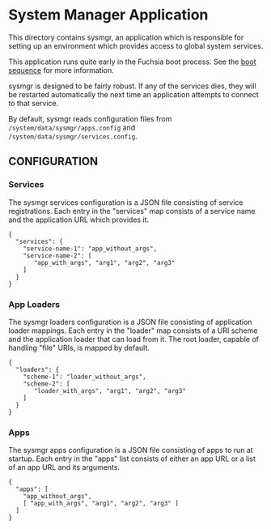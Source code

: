 # System Manager Application

This directory contains sysmgr, an application which is responsible
for setting up an environment which provides access to global system
services.

This application runs quite early in the Fuchsia boot process. See the
[boot sequence](https://fuchsia.googlesource.com/docs/+/master/the-book/boot_sequence.md)
for more information.

sysmgr is designed to be fairly robust.  If any of the services
dies, they will be restarted automatically the next time an
application attempts to connect to that service.

By default, sysmgr reads configuration files from
`/system/data/sysmgr/apps.config` and
`/system/data/sysmgr/services.config`.

## CONFIGURATION

### Services

The sysmgr services configuration is a JSON file consisting of service
registrations.  Each entry in the "services" map consists of a service
name and the application URL which provides it.

    {
      "services": {
        "service-name-1": "app_without_args",
        "service-name-2": [
           "app_with_args", "arg1", "arg2", "arg3"
        ]
      }
    }

### App Loaders

The sysmgr loaders configuration is a JSON file consisting of application
loader mappings.  Each entry in the "loader" map consists of a URI scheme and
the application loader that can load from it.  The root loader, capable of
handling "file" URIs, is mapped by default.

    {
      "loaders": {
        "scheme-1": "loader_without_args",
        "scheme-2": [
           "loader_with_args", "arg1", "arg2", "arg3"
        ]
      }
    }

### Apps

The sysmgr apps configuration is a JSON file consisting of apps to run at
startup.  Each entry in the "apps" list consists of either an app URL or a list
of an app URL and its arguments.

    {
      "apps": [
        "app_without_args",
        [ "app_with_args", "arg1", "arg2", "arg3" ]
      ]
    }
